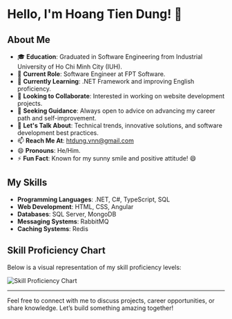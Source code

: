 # Hello, I'm Hoang Tien Dung! 👋

## About Me

- 🎓 **Education**: Graduated in Software Engineering from Industrial University of Ho Chi Minh City (IUH).
- 🔭 **Current Role**: Software Engineer at FPT Software.
- 🌱 **Currently Learning**: .NET Framework and improving English proficiency.
- 👯 **Looking to Collaborate**: Interested in working on website development projects.
- 🤔 **Seeking Guidance**: Always open to advice on advancing my career path and self-improvement.
- 💬 **Let's Talk About**: Technical trends, innovative solutions, and software development best practices.
- 📫 **Reach Me At**: [htdung.vnn@gmail.com](mailto:htdung.vnn@gmail.com)
- 😄 **Pronouns**: He/Him.
- ⚡ **Fun Fact**: Known for my sunny smile and positive attitude! 😄

## My Skills

- **Programming Languages**: .NET, C#, TypeScript, SQL
- **Web Development**: HTML, CSS, Angular
- **Databases**: SQL Server, MongoDB
- **Messaging Systems**: RabbitMQ
- **Caching Systems**: Redis

## Skill Proficiency Chart

Below is a visual representation of my skill proficiency levels:

![Skill Proficiency Chart](path/to/skill_proficiency_chart.png)

---

Feel free to connect with me to discuss projects, career opportunities, or share knowledge. Let’s build something amazing together!

